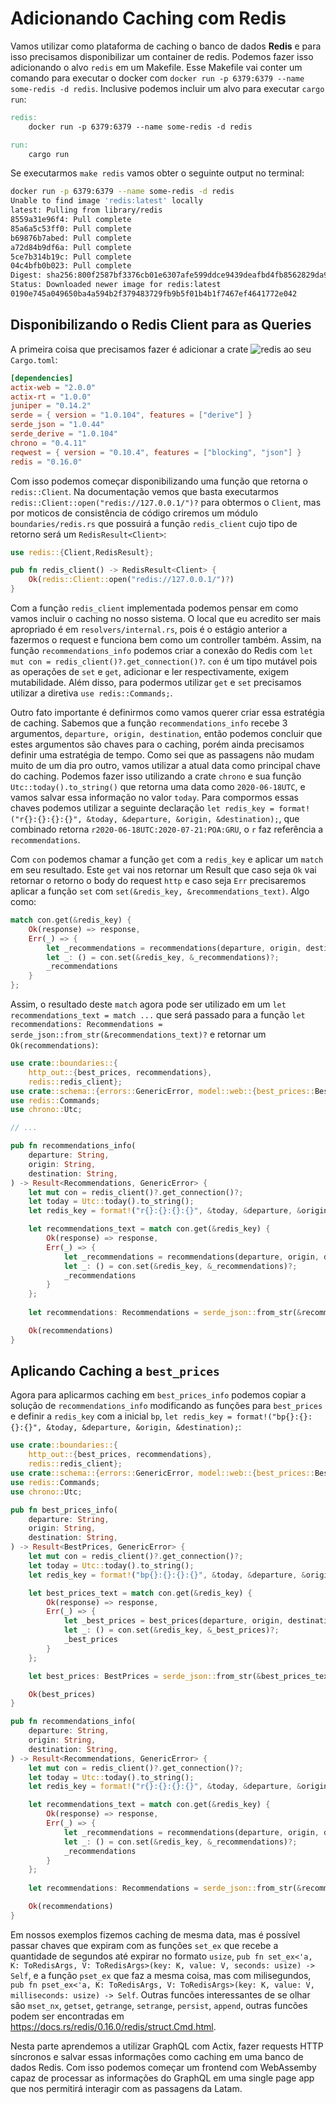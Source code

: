 
# Adicionando Caching com Redis

Vamos utilizar como plataforma de caching o banco de dados **Redis** e para isso precisamos disponibilizar um container de redis. Podemos fazer isso adicionando o alvo `redis` em um Makefile. Esse Makefile vai conter um comando para executar o docker com `docker run -p 6379:6379 --name some-redis -d redis`. Inclusive podemos incluir um alvo para executar `cargo run`:

```Makefile
redis:
	docker run -p 6379:6379 --name some-redis -d redis

run:
	cargo run

```

Se executarmos `make redis` vamos obter o seguinte output no terminal:

```sh
docker run -p 6379:6379 --name some-redis -d redis
Unable to find image 'redis:latest' locally
latest: Pulling from library/redis
8559a31e96f4: Pull complete 
85a6a5c53ff0: Pull complete 
b69876b7abed: Pull complete 
a72d84b9df6a: Pull complete 
5ce7b314b19c: Pull complete 
04c4bfb0b023: Pull complete 
Digest: sha256:800f2587bf3376cb01e6307afe599ddce9439deafbd4fb8562829da96085c9c5
Status: Downloaded newer image for redis:latest
0190e745a049650ba4a594b2f379483729fb9b5f01b4b1f7467ef4641772e042
```

## Disponibilizando o Redis Client para as Queries

A primeira coisa que precisamos fazer é adicionar a crate ![`redis`](https://github.com/mitsuhiko/redis-rs) ao seu `Cargo.toml`:

```toml
[dependencies]
actix-web = "2.0.0"
actix-rt = "1.0.0"
juniper = "0.14.2"
serde = { version = "1.0.104", features = ["derive"] }
serde_json = "1.0.44"
serde_derive = "1.0.104"
chrono = "0.4.11"
reqwest = { version = "0.10.4", features = ["blocking", "json"] }
redis = "0.16.0"
```

Com isso podemos começar disponibilizando uma função que retorna o `redis::Client`. Na documentação vemos que basta executarmos `redis::Client::open("redis://127.0.0.1/")?` para obtermos o `Client`, mas por moticos de consistência de código criremos um módulo  `boundaries/redis.rs` que possuirá a função `redis_client` cujo tipo de retorno será um `RedisResult<Client>`:

```rust
use redis::{Client,RedisResult};

pub fn redis_client() -> RedisResult<Client> {
    Ok(redis::Client::open("redis://127.0.0.1/")?)
}
```

Com a função `redis_client` implementada podemos pensar em como vamos incluir o caching no nosso sistema. O local que eu acredito ser mais apropriado é em `resolvers/internal.rs`, pois é o estágio anterior a fazermos o request e funciona bem como um controller também. Assim, na função `recommendations_info` podemos criar a conexão do Redis com `let mut con = redis_client()?.get_connection()?`.  `con` é um tipo mutável pois as operações de `set` e `get`, adicionar e ler respectivamente, exigem mutabilidade. Além disso, para podermos utilizar `get` e `set` precisamos utilizar a diretiva `use redis::Commands;`. 

Outro fato importante é definirmos como vamos querer criar essa estratégia de caching. Sabemos que a função `recommendations_info` recebe 3 argumentos, `departure, origin, destination`, então podemos concluir que estes argumentos são chaves para o caching, porém ainda precisamos definir uma estratégia de tempo. Como sei que as passagens não mudam muito de um dia pro outro, vamos utilizar a atual data como principal chave do caching. Podemos fazer isso utilizando a crate `chrono` e sua função `Utc::today().to_string()` que retorna uma data como `2020-06-18UTC`, e vamos salvar essa informação no valor `today`. Para compormos essas chaves podemos utilizar a seguinte declaração `let redis_key = format!("r{}:{}:{}:{}", &today, &departure, &origin, &destination);`, que combinado retorna `r2020-06-18UTC:2020-07-21:POA:GRU`, o `r` faz referência a `recommendations`.

Com `con` podemos chamar a função `get` com a `redis_key` e aplicar um `match` em seu resultado. Este `get` vai nos retornar um Result que caso seja `Ok` vai retornar o retorno o body do request `http` e caso seja `Err` precisaremos aplicar a função `set` com `set(&redis_key, &recommendations_text)`. Algo como:

```rust
match con.get(&redis_key) {
    Ok(response) => response,
    Err(_) => {
        let _recommendations = recommendations(departure, origin, destination)?.text()?;
        let _: () = con.set(&redis_key, &_recommendations)?;
        _recommendations
    }
};
```

Assim, o resultado deste `match` agora pode ser utilizado em um `let recommendations_text = match ...` que será passado para a função `let recommendations: Recommendations = serde_json::from_str(&recommendations_text)?` e retornar um `Ok(recommendations)`:

```rust
use crate::boundaries::{
    http_out::{best_prices, recommendations},
    redis::redis_client};
use crate::schema::{errors::GenericError, model::web::{best_prices::BestPrices, recommendations::Recommendations}};
use redis::Commands;
use chrono::Utc;

// ...

pub fn recommendations_info(
    departure: String,
    origin: String,
    destination: String,
) -> Result<Recommendations, GenericError> {
    let mut con = redis_client()?.get_connection()?;
    let today = Utc::today().to_string();
    let redis_key = format!("r{}:{}:{}:{}", &today, &departure, &origin, &destination);

    let recommendations_text = match con.get(&redis_key) {
        Ok(response) => response,
        Err(_) => {
            let _recommendations = recommendations(departure, origin, destination)?.text()?;
            let _: () = con.set(&redis_key, &_recommendations)?;
            _recommendations
        }
    };
    
    let recommendations: Recommendations = serde_json::from_str(&recommendations_text)?;

    Ok(recommendations)
}
```

## Aplicando Caching a `best_prices`

Agora para aplicarmos caching em `best_prices_info` podemos copiar a solução de `recommendations_info` modificando as funções para `best_prices` e definir a `redis_key` com a inicial `bp`, `let redis_key = format!("bp{}:{}:{}:{}", &today, &departure, &origin, &destination);`:

```rust
use crate::boundaries::{
    http_out::{best_prices, recommendations},
    redis::redis_client};
use crate::schema::{errors::GenericError, model::web::{best_prices::BestPrices, recommendations::Recommendations}};
use redis::Commands;
use chrono::Utc;

pub fn best_prices_info(
    departure: String,
    origin: String,
    destination: String,
) -> Result<BestPrices, GenericError> {
    let mut con = redis_client()?.get_connection()?;
    let today = Utc::today().to_string();
    let redis_key = format!("bp{}:{}:{}:{}", &today, &departure, &origin, &destination);

    let best_prices_text = match con.get(&redis_key) {
        Ok(response) => response,
        Err(_) => {
            let _best_prices = best_prices(departure, origin, destination)?.text()?;
            let _: () = con.set(&redis_key, &_best_prices)?;
            _best_prices
        }
    };

    let best_prices: BestPrices = serde_json::from_str(&best_prices_text)?;

    Ok(best_prices)
}

pub fn recommendations_info(
    departure: String,
    origin: String,
    destination: String,
) -> Result<Recommendations, GenericError> {
    let mut con = redis_client()?.get_connection()?;
    let today = Utc::today().to_string();
    let redis_key = format!("r{}:{}:{}:{}", &today, &departure, &origin, &destination);

    let recommendations_text = match con.get(&redis_key) {
        Ok(response) => response,
        Err(_) => {
            let _recommendations = recommendations(departure, origin, destination)?.text()?;
            let _: () = con.set(&redis_key, &_recommendations)?;
            _recommendations
        }
    };
    
    let recommendations: Recommendations = serde_json::from_str(&recommendations_text)?;

    Ok(recommendations)
}
```

Em nossos exemplos fizemos caching de mesma data, mas é possível passar chaves que expiram com as funções `set_ex` que recebe a quantidade de segundos até expirar no formato `usize`, `pub fn set_ex<'a, K: ToRedisArgs, V: ToRedisArgs>(key: K, value: V, seconds: usize) -> Self`, e a função `pset_ex` que faz a mesma coisa, mas com milisegundos, `pub fn pset_ex<'a, K: ToRedisArgs, V: ToRedisArgs>(key: K, value: V, milliseconds: usize) -> Self`. Outras funcões interessantes de se olhar são `mset_nx`, `getset`, `getrange`, `setrange`, `persist`, `append`, outras funcões podem ser encontradas em https://docs.rs/redis/0.16.0/redis/struct.Cmd.html. 

Nesta parte aprendemos a utilizar GraphQL com Actix, fazer requests HTTP síncronos e salvar essas informações como caching em uma banco de dados Redis. Com isso podemos começar um frontend com WebAssemby capaz de processar as informações do GraphQL em uma single page app que nos permitirá interagir com as passagens da Latam.
